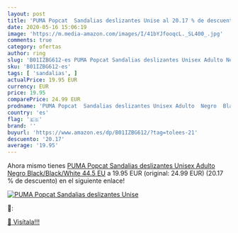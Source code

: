 ```yaml
---
layout: post
title: 'PUMA Popcat  Sandalias deslizantes Unise al 20.17 % de descuento'
date: 2020-05-16 15:06:19
image: 'https://m.media-amazon.com/images/I/41bYJfooqcL._SL400_.jpg'
comments: true
category: ofertas
author: ring
slug: 'B01IZBG612-es PUMA Popcat Sandalias deslizantes Unisex Adulto Negro...'
sku: 'B01IZBG612-es'
tags: [ 'sandalias', ]
actualPrice: 19.95 EUR
currency: EUR
price: 19.95
comparePrice: 24.99 EUR
prodname: 'PUMA Popcat  Sandalias deslizantes Unisex Adulto  Negro  Black/Black/White   44.5 EU'
country: 'es'
flag: '🇪🇸'
brand: ''
buyurl: 'https://www.amazon.es/dp/B01IZBG612/?tag=tolees-21'
descuento: '20.17'
average: '19.95'
---
```


Ahora mismo tienes [PUMA Popcat  Sandalias deslizantes Unisex Adulto  Negro  Black/Black/White   44.5 EU](https://www.amazon.es/dp/B01IZBG612/?tag=tolees-21) a 19.95 EUR (original: 24.99 EUR) (20.17 %  de descuento) en el siguiente enlace!

[![PUMA Popcat  Sandalias deslizantes Unise](https://m.media-amazon.com/images/I/41bYJfooqcL._SL400_.jpg)](https://www.amazon.es/dp/B01IZBG612/?tag=tolees-21)

🔎:


[🛒 Visítala!!!](https://www.amazon.es/dp/B01IZBG612/?tag=tolees-21)
